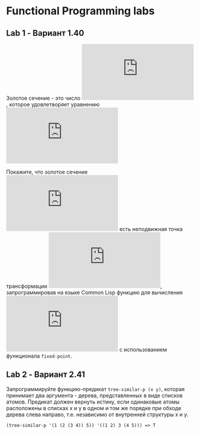# Functional Programming labs

## Lab 1 - Вариант 1.40

Золотое сечение - это число ![equation](http://latex.codecogs.com/gif.latex?r), которое удовлетворяет
уравнению ![equation](http://latex.codecogs.com/gif.latex?r%5E%7B2%7D%20%3D%20r%20&plus;%201)

Покажите, что золотое сечение ![equation](http://latex.codecogs.com/gif.latex?r) есть неподвижная точка трансформации
![equation](http://latex.codecogs.com/gif.latex?f%28x%29%20%3D%201%20&plus;%201/x),
запрограммировав на языке Common Lisp функцию для вычисления ![equation](http://latex.codecogs.com/gif.latex?r) с использованием функционала `fixed-point`.

## Lab 2 - Вариант 2.41

Запрограммируйте функцию-предикат `tree-similar-p (x y)`, которая принимает два аргумента - дерева, представленных в виде списков атомов. Предикат должен вернуть истину, если одинаковые атомы расположены в списках х и у в одном и том же порядке при обходе дерева слева направо, т.е. независимо от внутренней структуры х и у.

`(tree-similar-p '(1 (2 (3 4)) 5)) '((1 2) 3 (4 5))) => T`
